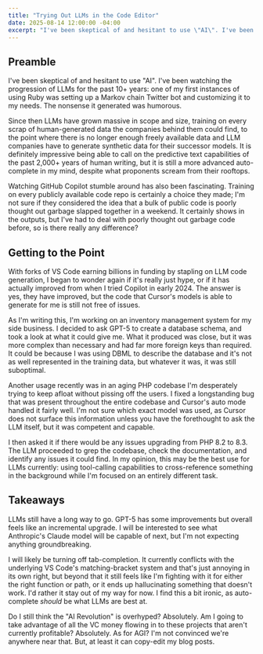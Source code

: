 ```yaml
---
title: "Trying Out LLMs in the Code Editor"
date: 2025-08-14 12:00:00 -04:00
excerpt: "I've been skeptical of and hesitant to use \"AI\". I've been watching the progression of LLMs for the past 10+ years: one of my first instances of using Ruby was setting up a Markov chain Twitter bot and customizing it to my needs. The nonsense it generated was humorous."
---
```


## Preamble

I've been skeptical of and hesitant to use "AI". I've been watching the progression of LLMs for the past 10+ years: one of my first instances of using Ruby was setting up a Markov chain Twitter bot and customizing it to my needs. The nonsense it generated was humorous.

Since then LLMs have grown massive in scope and size, training on every scrap of human-generated data the companies behind them could find, to the point where there is no longer enough freely available data and LLM companies have to generate synthetic data for their successor models. It is definitely impressive being able to call on the predictive text capabilities of the past 2,000+ years of human writing, but it is still a more advanced auto-complete in my mind, despite what proponents scream from their rooftops.

Watching GitHub Copilot stumble around has also been fascinating. Training on every publicly available code repo is certainly a choice they made; I'm not sure if they considered the idea that a bulk of public code is poorly thought out garbage slapped together in a weekend. It certainly shows in the outputs, but I've had to deal with poorly thought out garbage code before, so is there really any difference?

## Getting to the Point

With forks of VS Code earning billions in funding by stapling on LLM code generation, I began to wonder again if it's really just hype, or if it has actually improved from when I tried Copilot in early 2024. The answer is yes, they have improved, but the code that Cursor's models is able to generate for me is still not free of issues.

As I'm writing this, I'm working on an inventory management system for my side business. I decided to ask GPT-5 to create a database schema, and took a look at what it could give me. What it produced was close, but it was more complex than necessary and had far more foreign keys than required. It could be because I was using DBML to describe the database and it's not as well represented in the training data, but whatever it was, it was still suboptimal.

Another usage recently was in an aging PHP codebase I'm desperately trying to keep afloat without pissing off the users. I fixed a longstanding bug that was present throughout the entire codebase and Cursor's auto mode handled it fairly well. I'm not sure which exact model was used, as Cursor does not surface this information unless you have the forethought to ask the LLM itself, but it was competent and capable.

I then asked it if there would be any issues upgrading from PHP 8.2 to 8.3. The LLM proceeded to grep the codebase, check the documentation, and identify any issues it could find. In my opinion, this may be the best use for LLMs currently: using tool-calling capabilities to cross-reference something in the background while I'm focused on an entirely different task.

## Takeaways

LLMs still have a long way to go. GPT-5 has some improvements but overall feels like an incremental upgrade. I will be interested to see what Anthropic's Claude model will be capable of next, but I'm not expecting anything groundbreaking.

I will likely be turning off tab-completion. It currently conflicts with the underlying VS Code's matching-bracket system and that's just annoying in its own right, but beyond that it still feels like I'm fighting with it for either the right function or path, or it ends up hallucinating something that doesn't work. I'd rather it stay out of my way for now. I find this a bit ironic, as auto-complete *should* be what LLMs are best at.

Do I still think the "AI Revolution" is overhyped? Absolutely. Am I going to take advantage of all the VC money flowing in to these projects that aren't currently profitable? Absolutely. As for AGI? I'm not convinced we're anywhere near that. But, at least it can copy-edit my blog posts.
